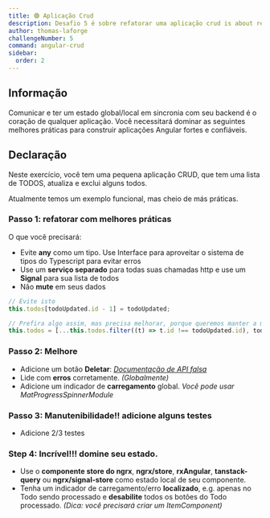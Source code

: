 ```yaml
---
title: 🟢 Aplicação Crud
description: Desafio 5 é sobre refatorar uma aplicação crud is about refactoring a crud application
author: thomas-laforge
challengeNumber: 5
command: angular-crud
sidebar:
  order: 2
---
```


## Informação

Comunicar e ter um estado global/local em sincronia com seu backend é o coração de qualquer aplicação. Você necessitará dominar as seguintes melhores práticas para construir aplicações Angular fortes e confiáveis.

## Declaração

Neste exercício, você tem uma pequena aplicação CRUD, que tem uma lista de TODOS, atualiza e exclui alguns todos.

Atualmente temos um exemplo funcional, mas cheio de más práticas.

### Passo 1: refatorar com melhores práticas

O que você precisará:

- Evite **any** como um tipo. Use Interface para aproveitar o sistema de tipos do Typescript para evitar erros
- Use um **serviço separado** para todas suas chamadas http e use um **Signal** para sua lista de todos
- Não **mute** em seus dados

```typescript
// Evite isto
this.todos[todoUpdated.id - 1] = todoUpdated;

// Prefira algo assim, mas precisa melhorar, porque queremos manter a mesma ordem.
this.todos = [...this.todos.filter((t) => t.id !== todoUpdated.id), todoUpdated];
```

### Passo 2: Melhore

- Adicione um botão **Deletar**: _<a href="https://jsonplaceholder.typicode.com/" target="_blank">Documentação de API falsa</a>_
- Lide com **erros** corretamente. _(Globalmente)_
- Adicione um indicador de **carregamento** global. _Você pode usar MatProgressSpinnerModule_

### Passo 3: Manutenibilidade!! adicione alguns testes

- Adicione 2/3 testes

### Step 4: Incrível!!! domine seu estado.

- Use o **componente store do ngrx**, **ngrx/store**, **rxAngular**, **tanstack-query** ou **ngrx/signal-store** como estado local de seu componente.
- Tenha um indicador de carregamento/erro **localizado**, e.g. apenas no Todo sendo processado e **desabilite** todos os botões do Todo processado. _(Dica: você precisará criar um ItemComponent)_
